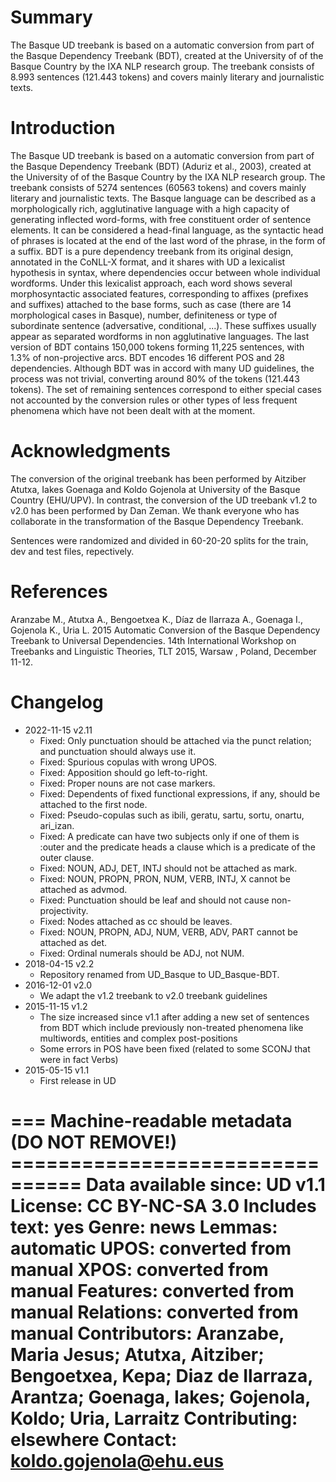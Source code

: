 # Summary

The Basque UD treebank is based on a automatic conversion from part of the Basque Dependency Treebank (BDT), created at the University of of the Basque Country by the IXA NLP research group. The treebank consists of 8.993 sentences (121.443 tokens) and covers mainly literary and journalistic texts.

# Introduction

The Basque UD treebank is based on a automatic conversion from part of the Basque Dependency Treebank (BDT) (Aduriz et al., 2003), created at the University of of the Basque Country by the IXA NLP research group. The treebank consists of 5274 sentences (60563 tokens) and covers mainly literary and journalistic texts. The Basque language can be described as a morphologically rich, agglutinative language with a high capacity of generating inflected word-forms, with free constituent order of sentence elements. It can be considered a head-final language, as the syntactic head of phrases is located at the end of the last word of the phrase, in the form of a suffix. BDT is a pure dependency treebank from its original design, annotated in the CoNLL-X format, and it shares with UD a lexicalist hypothesis in syntax, where dependencies occur between whole individual wordforms. Under this lexicalist approach, each word shows several morphosyntactic associated features, corresponding to affixes (prefixes and suffixes) attached to the base forms, such as case (there are 14 morphological cases in Basque), number, definiteness or type of subordinate sentence (adversative, conditional, ...). These suffixes usually appear as separated wordforms in non agglutinative languages. The last version of BDT contains 150,000 tokens forming 11,225 sentences, with 1.3% of non-projective arcs. BDT encodes 16 different POS and 28 dependencies. Although BDT was in accord with many UD guidelines, the process was not trivial, converting around 80% of the tokens (121.443 tokens). The set of remaining sentences correspond to either special cases not accounted by the conversion rules or other types of less frequent phenomena which have not been dealt with at the moment.


# Acknowledgments

The conversion of the original treebank has been performed by Aitziber Atutxa, Iakes Goenaga and Koldo Gojenola at University of the Basque Country (EHU/UPV). In contrast, the conversion of the UD treebank v1.2 to v2.0 has been performed by Dan Zeman. We thank everyone who has collaborate in the transformation of the Basque Dependency Treebank.

Sentences were randomized and divided in 60-20-20 splits for the train, dev and test files, repectively.

# References

Aranzabe M., Atutxa A., Bengoetxea K., Díaz de Ilarraza A., Goenaga I., Gojenola K., Uria L. 2015 Automatic Conversion of the Basque Dependency Treebank to Universal Dependencies. 14th International Workshop on Treebanks and Linguistic Theories, TLT 2015, Warsaw , Poland, December 11-12.

# Changelog

* 2022-11-15 v2.11
  * Fixed: Only punctuation should be attached via the punct relation; and punctuation should always use it.
  * Fixed: Spurious copulas with wrong UPOS.
  * Fixed: Apposition should go left-to-right.
  * Fixed: Proper nouns are not case markers.
  * Fixed: Dependents of fixed functional expressions, if any, should be attached to the first node.
  * Fixed: Pseudo-copulas such as ibili, geratu, sartu, sortu, onartu, ari_izan.
  * Fixed: A predicate can have two subjects only if one of them is :outer and the predicate heads a clause which is a predicate of the outer clause.
  * Fixed: NOUN, ADJ, DET, INTJ should not be attached as mark.
  * Fixed: NOUN, PROPN, PRON, NUM, VERB, INTJ, X cannot be attached as advmod.
  * Fixed: Punctuation should be leaf and should not cause non-projectivity.
  * Fixed: Nodes attached as cc should be leaves.
  * Fixed: NOUN, PROPN, ADJ, NUM, VERB, ADV, PART cannot be attached as det.
  * Fixed: Ordinal numerals should be ADJ, not NUM.
* 2018-04-15 v2.2
  * Repository renamed from UD_Basque to UD_Basque-BDT.
* 2016-12-01 v2.0
  * We adapt the v1.2 treebank to v2.0 treebank guidelines
* 2015-11-15 v1.2
  * The size increased since v1.1 after adding a new set of sentences from BDT which include previously non-treated phenomena like multiwords, entities and complex post-positions
  * Some errors in POS have been fixed (related to some SCONJ that were in fact Verbs)
* 2015-05-15 v1.1
  * First release in UD


=== Machine-readable metadata (DO NOT REMOVE!) ================================
Data available since: UD v1.1
License: CC BY-NC-SA 3.0
Includes text: yes
Genre: news
Lemmas: automatic
UPOS: converted from manual
XPOS: converted from manual
Features: converted from manual
Relations: converted from manual
Contributors: Aranzabe, Maria Jesus; Atutxa, Aitziber; Bengoetxea, Kepa; Diaz de Ilarraza, Arantza; Goenaga, Iakes; Gojenola, Koldo; Uria, Larraitz
Contributing: elsewhere
Contact: koldo.gojenola@ehu.eus
===============================================================================

